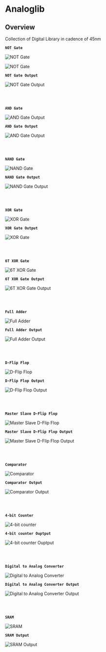 # Analoglib

## Overview

Collection of Digital Library in cadence of 45nm

**`NOT Gate`**

![NOT Gate](https://github.com/Nived151/DigitalLib/tree/main/notgate)

![NOT Gate](https://raw.githubusercontent.com/Nived151/DigitalLib/main/circuit%20diagram/or.png)

**`NOT Gate Output`**

![NOT Gate Output](https://github.com/Nived151/DigitalLib/blob/main/circuit%20diagram/not%20out.png?raw=true)

<br/>
<br/>

**`AND Gate`**

![AND Gate Output](https://github.com/Nived151/DigitalLib/blob/main/circuit%20diagram/and.png?raw=true)

**`AND Gate Output`**

![AND Gate Output](https://github.com/Nived151/DigitalLib/blob/main/circuit%20diagram/and%20out.png?raw=true)

<br/>
<br/>

**`NAND Gate`**

![NAND Gate](https://github.com/Nived151/DigitalLib/blob/main/circuit%20diagram/nand.png?raw=true)

**`NAND Gate Output`**

![NAND Gate Output](https://github.com/Nived151/DigitalLib/blob/main/circuit%20diagram/nand%20out.png?raw=true)

<br/>
<br/>

**`XOR Gate`**

![XOR Gate](https://github.com/Nived151/DigitalLib/blob/main/circuit%20diagram/xor.png?raw=true)

**`XOR Gate Output`**

![XOR Gate](https://github.com/Nived151/DigitalLib/blob/main/circuit%20diagram/xor%20out.png?raw=true)

<br/>
<br/>

**`6T XOR Gate`**

![6T XOR Gate](https://github.com/Nived151/DigitalLib/blob/main/circuit%20diagram/xorr.png?raw=true)

**`6T XOR Gate Output`**

![6T XOR Gate Output](https://github.com/Nived151/DigitalLib/blob/main/circuit%20diagram/xorr%20out.png?raw=true)

<br/>
<br/>

**`Full Adder`**

![Full Adder](https://github.com/Nived151/DigitalLib/blob/main/circuit%20diagram/adder.png?raw=true)

**`Full Adder Output`**

![Full Adder Output](https://github.com/Nived151/DigitalLib/blob/main/circuit%20diagram/adder%20out.png?raw=true)

<br/>
<br/>

**`D-Flip Flop`**

![D-Flip Flop](https://github.com/Nived151/DigitalLib/blob/main/circuit%20diagram/ff.png?raw=true)

**`D-Flip Flop Output`**

![D-Flip Flop Output](https://github.com/Nived151/DigitalLib/blob/main/circuit%20diagram/ff%20out.png?raw=true)

<br/>
<br/>

**`Master Slave D-Flip Flop`**

![Master Slave D-Flip Flop]()

**`Master Slave D-Flip Flop Output`**

![Master Slave D-Flip Flop Output]()

<br/>
<br/>

**`Comparator`**

![Comparator](https://github.com/Nived151/DigitalLib/blob/main/circuit%20diagram/comp.png?raw=true)

**`Comparator Output`**

![Comparator Output](https://github.com/Nived151/DigitalLib/blob/main/circuit%20diagram/comp%20out.png?raw=true)

<br/>
<br/>

**`4-bit Counter`**

![4-bit counter]()

**`4-bit counter Ouptput`**

![4-bit counter Ouptput]()

<br/>
<br/>

**`Digital to Analog Converter`**

![Digital to Analog Converter](https://github.com/Nived151/DigitalLib/blob/main/circuit%20diagram/dac.png?raw=true)

**`Digital to Analog Converter Output`**

![Digital to Analog Converter Output]()

<br/>
<br/>

**`SRAM`**

![SRAM](https://github.com/Nived151/DigitalLib/blob/main/circuit%20diagram/sram.png?raw=true)

**`SRAM Output`**

![SRAM Output]()
